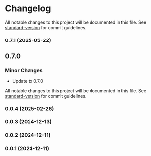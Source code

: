 # Changelog

All notable changes to this project will be documented in this file. See [standard-version](https://github.com/conventional-changelog/standard-version) for commit guidelines.

### 0.7.1 (2025-05-22)

## 0.7.0

### Minor Changes

- Update to 0.7.0

All notable changes to this project will be documented in this file. See [standard-version](https://github.com/conventional-changelog/standard-version) for commit guidelines.

### 0.0.4 (2025-02-26)

### 0.0.3 (2024-12-13)

### 0.0.2 (2024-12-11)

### 0.0.1 (2024-12-11)
